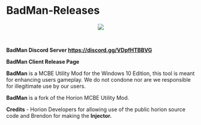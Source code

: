 # BadMan-Releases

<p align="center">
  <img src="https://github.com/BadMan-Client/BadMan-Releases/main/BadManMCBE.png"/>
</p>
<br/>

**BadMan Discord Server https://discord.gg/VDpfHTBBVG**

**BadMan Client Release Page**

**BadMan** is a MCBE Utility Mod for the Windows 10 Edition, this tool is meant for enhancing users gameplay. We do not condone nor are we responsible for illegitimate use by our users.

**BadMan** is a fork of the Horion MCBE Utility Mod.

**Credits** - Horion Developers for allowing use of the public horion source code and Brendon for making the **Injector.**
